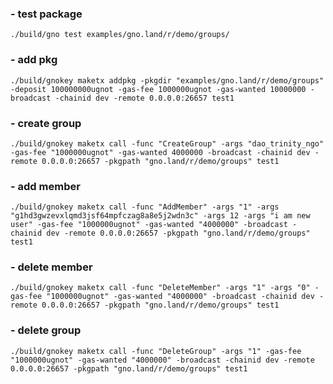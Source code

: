 ### - test package

    ./build/gno test examples/gno.land/r/demo/groups/

### - add pkg

    ./build/gnokey maketx addpkg -pkgdir "examples/gno.land/r/demo/groups" -deposit 100000000ugnot -gas-fee 1000000ugnot -gas-wanted 10000000 -broadcast -chainid dev -remote 0.0.0.0:26657 test1 

### - create group

    ./build/gnokey maketx call -func "CreateGroup" -args "dao_trinity_ngo" -gas-fee "1000000ugnot" -gas-wanted 4000000 -broadcast -chainid dev -remote 0.0.0.0:26657 -pkgpath "gno.land/r/demo/groups" test1 

### - add member

    ./build/gnokey maketx call -func "AddMember" -args "1" -args "g1hd3gwzevxlqmd3jsf64mpfczag8a8e5j2wdn3c" -args 12 -args "i am new user" -gas-fee "1000000ugnot" -gas-wanted "4000000" -broadcast -chainid dev -remote 0.0.0.0:26657 -pkgpath "gno.land/r/demo/groups" test1

### - delete member

    ./build/gnokey maketx call -func "DeleteMember" -args "1" -args "0" -gas-fee "1000000ugnot" -gas-wanted "4000000" -broadcast -chainid dev -remote 0.0.0.0:26657 -pkgpath "gno.land/r/demo/groups" test1

### - delete group

    ./build/gnokey maketx call -func "DeleteGroup" -args "1" -gas-fee "1000000ugnot" -gas-wanted "4000000" -broadcast -chainid dev -remote 0.0.0.0:26657 -pkgpath "gno.land/r/demo/groups" test1

